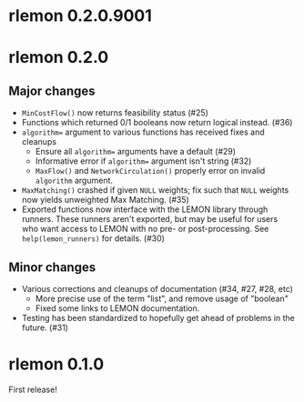 # rlemon 0.2.0.9001

# rlemon 0.2.0

## Major changes

- `MinCostFlow()` now returns feasibility status (#25)
- Functions which returned 0/1 booleans now return logical instead. (#36)
- `algorithm=` argument to various functions has received fixes and cleanups
  - Ensure all `algorithm=` arguments have a default (#29)
  - Informative error if `algorithm=` argument isn't string (#32)
  - `MaxFlow()` and `NetworkCirculation()` properly error on invalid `algorithm`
    argument.
- `MaxMatching()` crashed if given `NULL` weights; fix such that `NULL` weights
  now yields unweighted Max Matching. (#35)
- Exported functions now interface with the LEMON library through runners. These
  runners aren't exported, but may be useful for users who want access to LEMON
  with no pre- or post-processing. See `help(lemon_runners)` for details. (#30)

## Minor changes

- Various corrections and cleanups of documentation (#34, #27, #28, etc)
  - More precise use of the term "list", and remove usage of "boolean"
  - Fixed some links to LEMON documentation.
- Testing has been standardized to hopefully get ahead of problems in the
  future. (#31)

# rlemon 0.1.0

First release!

